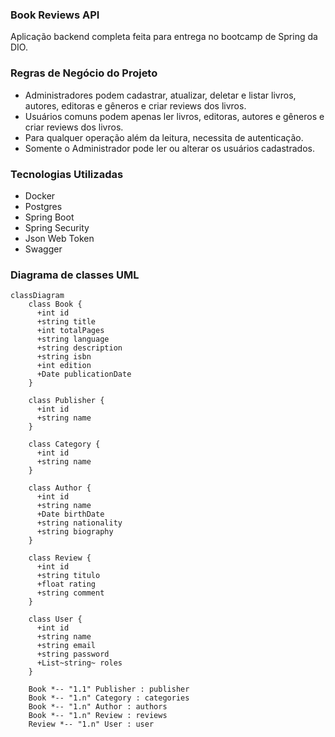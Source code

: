### Book Reviews API
Aplicação backend completa feita para entrega no bootcamp de Spring da DIO.

### Regras de Negócio do Projeto
- Administradores podem cadastrar, atualizar, deletar e listar livros, autores, editoras e gêneros e criar reviews dos livros.
- Usuários comuns podem apenas ler livros, editoras, autores e gêneros e criar reviews dos livros.
- Para qualquer operação além da leitura, necessita de autenticação.
- Somente o Administrador pode ler ou alterar os usuários cadastrados.

### Tecnologias Utilizadas
- Docker
- Postgres
- Spring Boot
- Spring Security
- Json Web Token
- Swagger

### Diagrama de classes UML
```mermaid
classDiagram
    class Book {
      +int id
      +string title
      +int totalPages
      +string language
      +string description
      +string isbn
      +int edition
      +Date publicationDate
    }
    
    class Publisher {
      +int id
      +string name
    }
    
    class Category {
      +int id
      +string name
    }
    
    class Author {
      +int id
      +string name
      +Date birthDate
      +string nationality
      +string biography
    }
    
    class Review {
      +int id
      +string titulo
      +float rating
      +string comment
    }
    
    class User {
      +int id
      +string name
      +string email
      +string password
      +List~string~ roles
    }
    
    Book *-- "1.1" Publisher : publisher
    Book *-- "1.n" Category : categories
    Book *-- "1.n" Author : authors
    Book *-- "1.n" Review : reviews
    Review *-- "1.n" User : user
```
